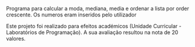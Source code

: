 Programa para calcular a moda, mediana, media e ordenar a lista por order crescente. Os numeros eram inseridos pelo utilizador 

Este projeto foi realizado para efeitos académicos (Unidade Curricular - Laboratórios de Programação). A sua avaliação resultou na nota de 20 valores.

